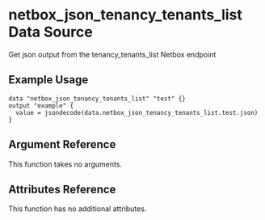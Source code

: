 # netbox\_json\_tenancy\_tenants\_list Data Source

Get json output from the tenancy_tenants_list Netbox endpoint

## Example Usage

```hcl
data "netbox_json_tenancy_tenants_list" "test" {}
output "example" {
  value = jsondecode(data.netbox_json_tenancy_tenants_list.test.json)
}
```

## Argument Reference

This function takes no arguments.

## Attributes Reference

This function has no additional attributes.

